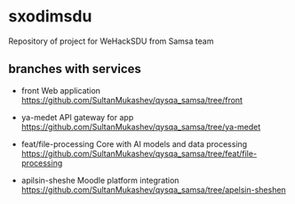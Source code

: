 # sxodimsdu
Repository of project for WeHackSDU from Samsa team 

## branches with services
- front
  Web application
  https://github.com/SultanMukashev/qysqa_samsa/tree/front

- ya-medet
  API gateway for app
  https://github.com/SultanMukashev/qysqa_samsa/tree/ya-medet

- feat/file-processing
  Core with AI models and data processing
  https://github.com/SultanMukashev/qysqa_samsa/tree/feat/file-processing

- apilsin-sheshe
  Moodle platform integration
  https://github.com/SultanMukashev/qysqa_samsa/tree/apelsin-sheshen
